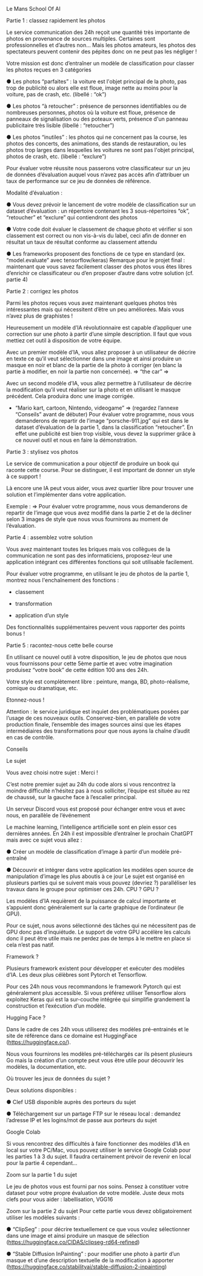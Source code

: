 
Le Mans School Of AI

Partie 1 : classez rapidement les photos

Le service communication des 24h reçoit une quantité très importante de photos en
provenance de sources multiples. Certaines sont professionnelles et d’autres non... Mais les
photos amateurs, les photos des spectateurs peuvent contenir des pépites donc on ne peut
pas les négliger !

Votre mission est donc d’entraîner un modèle de classification pour classer les photos
reçues en 3 catégories

● Les photos “parfaites” : la voiture est l'objet principal de la photo, pas trop de publicité
ou alors elle est floue, image nette au moins pour la voiture, pas de crash, etc.
(libellé : “ok”)

● Les photos “à retoucher” : présence de personnes identifiables ou de nombreuses
personnes, photos où la voiture est floue, présence de panneaux de signalisation ou
des poteaux verts, présence d'un panneau publicitaire très lisible (libellé :
“retoucher”)

● Les photos “inutiles” : les photos qui ne concernent pas la course, les photos des
concerts, des animations, des stands de restauration, ou les photos trop larges dans
lesquelles les voitures ne sont pas l'objet principal, photos de crash, etc. (libellé :
“exclure”)

Pour évaluer votre réussite nous passerons votre classificateur sur un jeu de données
d’évaluation auquel vous n’avez pas accès afin d’attribuer un taux de performance sur ce jeu
de données de référence.

Modalité d’évaluation :

● Vous devez prévoir le lancement de votre modèle de classification sur un dataset
d’évaluation : un répertoire contenant les 3 sous-répertoires “ok”, “retoucher” et
“exclure” qui contiendront des photos

● Votre code doit évaluer le classement de chaque photo et vérifier si son classement
est correct ou non vis-à-vis du label, ceci afin de donner en résultat un taux de
résultat conforme au classement attendu

● Les frameworks proposent des fonctions de ce type en standard (ex.
“model.evaluate” avec tensorflow/keras)
Remarque pour le projet final : maintenant que vous savez facilement classer des photos
vous êtes libres d’enrichir ce classificateur ou d’en proposer d’autre dans votre solution (cf.
partie 4)

Partie 2 : corrigez les photos

Parmi les photos reçues vous avez maintenant quelques photos très intéressantes mais qui
nécessitent d’être un peu améliorées. Mais vous n’avez plus de graphistes !

Heureusement un modèle d’IA révolutionnaire est capable d’appliquer une correction sur
une photo à partir d’une simple description. Il faut que vous mettiez cet outil à disposition de
votre équipe.

Avec un premier modèle d’IA, vous allez proposer à un utilisateur de décrire en texte ce qu’il
veut sélectionner dans une image et ainsi produire un masque en noir et blanc de la partie
de la photo à corriger (en blanc la partie à modifier, en noir la partie non concernée).
⇒ “the car” ⇒

Avec un second modèle d’IA, vous allez permettre à l’utilisateur de décrire la modification
qu’il veut réaliser sur la photo et en utilisant le masque précédent. Cela produira donc une
image corrigée.

+ “Mario kart, cartoon, Nintendo, videogame”
⇒
(regardez l’annexe “Conseils” avant de débuter)
Pour évaluer votre programme, nous vous demanderons de repartir de l’image
“porsche-911.jpg” qui est dans le dataset d’évaluation de la partie 1, dans la classification
“retoucher”. En effet une publicité est bien trop visible, vous devez la supprimer grâce à ce
nouvel outil et nous en faire la démonstration.

Partie 3 : stylisez vos photos

Le service de communication a pour objectif de produire un book qui raconte cette course.
Pour se distinguer, il est important de donner un style à ce support !

Là encore une IA peut vous aider, vous avez quartier libre pour trouver une solution et
l’implémenter dans votre application.

Exemple :
⇒
Pour évaluer votre programme, nous vous demanderons de repartir de l’image que vous
avez modifié dans la partie 2 et de la décliner selon 3 images de style que nous vous
fournirons au moment de l’évaluation.

Partie 4 : assemblez votre solution

Vous avez maintenant toutes les briques mais vos collègues de la communication ne sont
pas des informaticiens, proposez-leur une application intégrant ces différentes fonctions qui
soit utilisable facilement.

Pour évaluer votre programme, en utilisant le jeu de photos de la partie 1, montrez nous
l'enchaînement des fonctions :

- classement

- transformation

- application d’un style

Des fonctionnalités supplémentaires peuvent vous rapporter des points bonus !

Partie 5 : racontez-nous cette belle course

En utilisant ce nouvel outil à votre disposition, le jeu de photos que nous vous fournissons
pour cette 5ème partie et avec votre imagination produisez “votre book” de cette édition 100
ans des 24h.

Votre style est complètement libre : peinture, manga, BD, photo-réalisme, comique ou
dramatique, etc.

Etonnez-nous !

Attention : le service juridique est inquiet des problématiques posées par l’usage de ces
nouveaux outils. Conservez-bien, en parallèle de votre production finale, l’ensemble des
images sources ainsi que les étapes intermédiaires des transformations pour que nous
ayons la chaîne d’audit en cas de contrôle.

Conseils

Le sujet

Vous avez choisi notre sujet : Merci !

C’est notre premier sujet au 24h du code alors si 
vous rencontrez la moindre difficulté
n’hésitez pas à nous solliciter, l’équipe est située au rez de chaussé, sur la gauche face à
l’escalier principal.

Un serveur Discord vous est proposé pour échanger entre vous et avec nous, en parallèle
de l’événement

Le machine learning, l’intelligence artificielle sont en plein essor ces dernières années. En
24h il est impossible d’entraîner le prochain ChatGPT mais avec ce sujet vous allez :

● Créer un modèle de classification d’image à partir d’un modèle pré-entraîné

● Découvrir et intégrer dans votre application les modèles open source de
manipulation d’image les plus aboutis à ce jour
Le sujet est organisé en plusieurs parties qui se suivent mais vous pouvez (devriez ?)
paralléliser les travaux dans le groupe pour optimiser ces 24h.
CPU ? GPU ?

Les modèles d’IA requièrent de la puissance de calcul importante et s’appuient donc
généralement sur la carte graphique de l’ordinateur (le GPU).

Pour ce sujet, nous avons sélectionné des tâches qui ne nécessitent pas de GPU donc pas
d’inquiétude. Le support de votre GPU accélère les calculs donc il peut être utile mais ne
perdez pas de temps à le mettre en place si cela n’est pas natif.

Framework ?

Plusieurs framework existent pour développer et exécuter des modèles d’IA. Les deux plus
célèbres sont Pytorch et Tensorflow.

Pour ces 24h nous vous recommandons le framework Pytorch qui est généralement plus
accessible. Si vous préférez utiliser Tensorflow alors exploitez Keras qui est la sur-couche
intégrée qui simplifie grandement la construction et l’exécution d’un modèle.

Hugging Face ?

Dans le cadre de ces 24h vous utiliserez des modèles pré-entrainés et le site de référence
dans ce domaine est HuggingFace (https://huggingface.co/).

Nous vous fournirons les modèles pré-téléchargés car ils pèsent plusieurs Go mais la
création d’un compte peut vous être utile pour découvrir les modèles, la documentation, etc.

Où trouver les jeux de données du sujet ?

Deux solutions disponibles :

● Clef USB disponible auprès des porteurs du sujet

● Téléchargement sur un partage FTP sur le réseau local : demandez l’adresse IP et
les logins/mot de passe aux porteurs du sujet

Google Colab

Si vous rencontrez des difficultés à faire fonctionner des modèles d’IA en local sur votre
PC/Mac, vous pouvez utiliser le service Google Colab pour les parties 1 à 3 du sujet. Il
faudra certainement prévoir de revenir en local pour la partie 4 cependant...

Zoom sur la partie 1 du sujet

Le jeu de photos vous est fourni par nos soins. Pensez à constituer votre dataset pour votre
propre évaluation de votre modèle.
Juste deux mots clefs pour vous aider : labellisation, VGG16

Zoom sur la partie 2 du sujet
Pour cette partie vous devez obligatoirement utiliser les modèles suivants :

● “ClipSeg” : pour décrire textuellement ce que vous voulez sélectionner dans une
image et ainsi produire un masque de sélection
(https://huggingface.co/CIDAS/clipseg-rd64-refined)

● “Stable Diffusion InPainting” : pour modifier une photo à partir d’un masque et d’une
description textuelle de la modification à apporter
(https://huggingface.co/stabilityai/stable-diffusion-2-inpainting)
